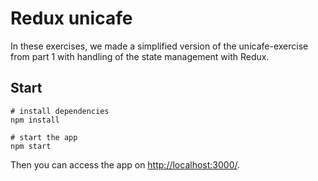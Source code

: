 # Redux unicafe

In these exercises, we made a simplified version of the unicafe-exercise from part 1 with handling of the state
management with Redux.


## Start
```shell
# install dependencies
npm install

# start the app
npm start
```

Then you can access the app on [http://localhost:3000/](http://localhost:3000/).